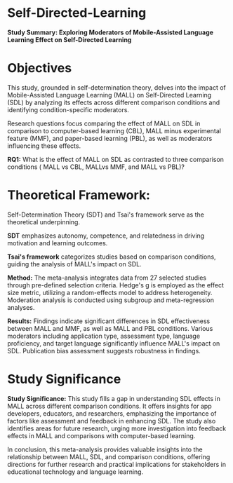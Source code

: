 # Self-Directed-Learning

**Study Summary: Exploring Moderators of Mobile-Assisted Language Learning Effect on Self-Directed Learning**

 
# Objectives

 This study, grounded in self-determination theory, delves into the impact of Mobile-Assisted Language Learning (MALL) on Self-Directed Learning (SDL) by analyzing its effects across different comparison conditions and identifying condition-specific moderators. 
 
 Research questions focus comparing the effect of MALL on SDL in comparison to computer-based learning (CBL), MALL minus experimental feature (MMF), and paper-based learning (PBL), as well as moderators influencing these effects.
 
**RQ1:** What is the effect of MALL on SDL as contrasted to three comparison conditions ( MALL vs CBL, 
MALLvs MMF, and MALL vs PBL)?

 
# Theoretical Framework:
Self-Determination Theory (SDT) and Tsai's framework serve as the theoretical underpinning. 

**SDT** emphasizes autonomy, competence, and relatedness in driving motivation and learning outcomes. 

**Tsai's framework** categorizes studies based on comparison conditions, guiding the analysis of MALL's impact on SDL.

**Method:**
The meta-analysis integrates data from 27 selected studies through pre-defined selection criteria. 
Hedge's g is employed as the effect size metric, utilizing a random-effects model to address heterogeneity. 
Moderation analysis is conducted using subgroup and meta-regression analyses.

**Results:**
Findings indicate significant differences in SDL effectiveness between MALL and MMF, as well as MALL and PBL conditions. Various moderators including application type, assessment type, language proficiency, and target language significantly influence MALL's impact on SDL. Publication bias assessment suggests robustness in findings.

# Study Significance

**Study Significance:**
This study fills a gap in understanding SDL effects in MALL across different comparison conditions. It offers insights for app developers, educators, and researchers, emphasizing the importance of factors like assessment and feedback in enhancing SDL. The study also identifies areas for future research, urging more investigation into feedback effects in MALL and comparisons with computer-based learning.

In conclusion, this meta-analysis provides valuable insights into the relationship between MALL, SDL, and comparison conditions, offering directions for further research and practical implications for stakeholders in educational technology and language learning.
